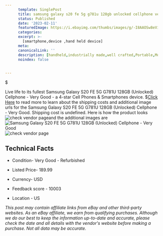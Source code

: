 ```yaml
---
      template: SinglePost
      title: samsung galaxy s20 fe 5g g781u 128gb unlocked cellphone very good
      status: Published
      date: '2023-02-11'
      featuredImage: https://i.ebayimg.com/thumbs/images/g/-I8AAOSw8eVi8tK4/s-l225.jpg
      categories: 
      excerpt: >-
        [smartphone,device ,hand held device]
      meta:
      canonicalLink: ''
      description: [handheld,industrially made,well crafted,Portable,Mobile,Compact,Convenient,Lightweight,Maneuverable,Man-portable,Miniature,Carriable,Hand-held,Light,Holdable,Transportable,Mobile device,Pocket-sized,On-the-go,Wireless,Cordless,Compact size,Convenient size, smartphone,device ,hand held device]
      noindex: false
      
        
---
```

$

Live life to its fullest Samsung Galaxy S20 FE 5G G781U 128GB (Unlocked) Cellphone - Very Good - a 4-star Cell Phones & Smartphones device.
$[Click Here](https://www.ebay.com/itm/225358993580?hash=item34787158ac%3Ag%3A-I8AAOSw8eVi8tK4&mkevt=1&mkcid=1&mkrid=711-53200-19255-0&campid=%253CePNCampaignId%253E&customid=%253CreferenceId%253E&toolid=10049) to read more to learn about the shipping costs and additional image urls for the Samsung Galaxy S20 FE 5G G781U 128GB (Unlocked) Cellphone - Very Good. Shipping cost is undefined. Here is how the product looks ![check vendor page](https://i.ebayimg.com/thumbs/images/g/-I8AAOSw8eVi8tK4/s-l225.jpg)and the additional images are![Samsung Galaxy S20 FE 5G G781U 128GB (Unlocked) Cellphone - Very Good](https://i.ebayimg.com/images/g/-I8AAOSw8eVi8tK4/s-l1600.jpg)![check vendor page]()



 ## Technical Facts 



     
      

 - Condition- Very Good - Refurbished 


      

 - Listed Price- 189.99 


      

 - Currency- USD 


      

 - Feedback score - 10003 


      

 - Location - US 


      
      

 *_This post may contain affiliate links from eBay and other third-party websites. As an eBay affiliate, we earn from qualifying purchases. Although we do our best to keep the information up-to-date and accurate, please check the date and all details with the vendor's website before making a purchase. Not all data may be accurate._*







